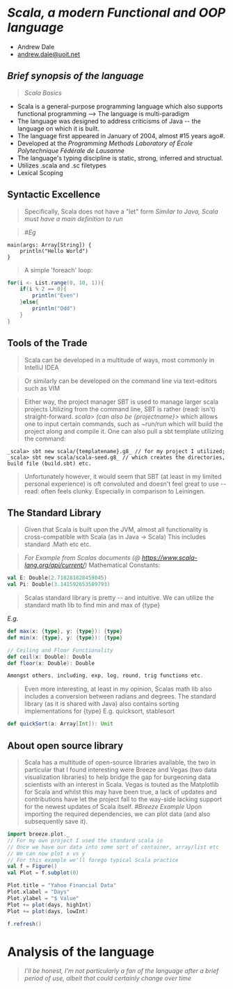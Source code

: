 # _Scala, a modern Functional and OOP language_

- Andrew Dale
- andrew.dale@uoit.net

## _Brief synopsis of the language_

> _Scala Basics_

* Scala is a general-purpose programming language which also supports functional programming --> The language is multi-paradigm
* The language was designed to address criticisms of Java -- the language on which it is built. 
* The language first appeared in January of 2004, almost #15 years ago#. 
* Developed at the _Programming Methods Laboratory of École Polytechnique Fédérale de Lausanne_
* The language's typing discipline is static, strong, inferred and structual. 
* Utilizes .scala and .sc filetypes
* Lexical Scoping
## Syntactic Excellence

> Specifically, Scala does not have a "let" form
> _Similar to Java, Scala must have a main definition to run_

>  #_Eg_
```
main(args: Array[String]) {
	println("Hello World")
}
```
> A simple 'foreach' loop:

```scala
for(i <- List.range(0, 10, 1)){
	if(i % 2 == 0){
		println("Even")
	}else{
		println("Odd")
	}
}
```
## Tools of the Trade

> Scala can be developed in a multitude of ways, most commonly in IntelliJ IDEA

> Or similarly can be developed on the command line via text-editors such as VIM

> Either way, the project manager SBT is used to manage larger scala projects
> Utilizing from the command line, SBT is rather (read: isn't) straight-forward. 
_scala> (can also be {projectname}>_ which allows one to input certain commands,
such as ~run/run which will build the project along and compile it.
> One can also pull a sbt template utilizing the command:
```
_scala> sbt new scala/{templatename}.g8_ // for my project I utilized;
_scala> sbt new scala/scala-seed.g8_ // which creates the directories, build file (build.sbt) etc.
```
> Unfortunately however, it would seem that SBT (at least in my limited personal experience) is oft convoluted and doesn't feel great to use -- read: often feels clunky. Especially in comparison to Leiningen. 

## The Standard Library

> Given that Scala is built upon the JVM, almost all functionality is cross-compatible with Scala (as in Java -> Scala)
> This includes standard .Math etc etc. 

> _For Example from Scalas documents (@ https://www.scala-lang.org/api/current/)_
> Mathematical Constants:
```scala
val E: Double(2.718281828459045)
val Pi: Double(3.141592653589793)
```

> Scalas standard library is pretty -- and intuitive.
> We can utilize the standard math lib to find min and max of {type}

_E.g._

```scala
def max(x: {type}, y: {type}): {type}
def min(x: {type}, y: {type}): {type}

// Ceiling and Floor Functionality
def ceil(x: Double): Double
def floor(x: Double): Double

Amongst others, including, exp, log, round, trig functions etc.
```

> Even more interesting, at least in my opinion, Scalas math lib also includes a conversion between radians and degrees.
> The standard library (as it is shared with Java) also contains sorting implementations for {type}
> E.g. quicksort, stablesort
```scala
def quickSort(a: Array[Int]): Unit
```
## About open source library

> Scala has a multitude of open-source libraries available, the two in particular that I found interesting were Breeze and Vegas (two data visualization libraries) to help bridge the gap for burgeoning data scientists with an interest in Scala. 
> Vegas is touted as the Matplotlib for Scala and whilst this may have been true, a lack of updates and contributions have let the project fall to the way-side lacking support for the newest updates of Scala itself. 
_#Breeze Example_
> Upon importing the required dependencies, we can plot data (and also subsequently save it).
```scala
import breeze.plot._
// For my own project I used the standard scala io
// Once we have our data into some sort of container, array/list etc
// We can now plot x vs y
// For this example we'll forego typical Scala practice
val f = Figure()
val Plot = f.subplot(0)

Plot.title = "Yahoo Financial Data"
Plot.xlabel = "Days"
Plot.ylabel = "$ Value"
Plot += plot(days, highInt)
Plot += plot(days, lowInt)

f.refresh()
```
# Analysis of the language

> _I'll be honest, I'm not particularly a fan of the language after a brief period of use, albeit that could certainly change over time_

